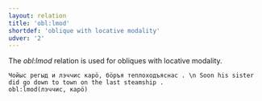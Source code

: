```yaml
---
layout: relation
title: 'obl:lmod'
shortdef: 'oblique with locative modality'
udver: '2'
---
```


The _obl:lmod_ relation is used for obliques with locative modality.

~~~ sdparse
Чойыс регыд и лэччис карӧ, бӧръя теплоходъяснас . \n Soon his sister did go down to town on the last steamship .
obl:lmod(лэччис, карӧ)

~~~

<!-- Interlanguage links updated Po 6. listopadu 2023, 21:43:19 CET -->
